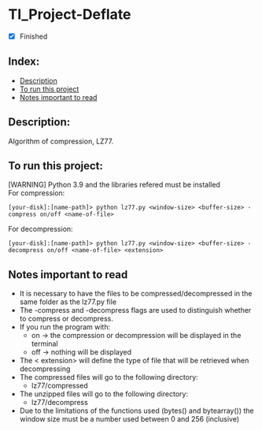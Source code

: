 # TI_Project-Deflate

- [x] Finished

## Index:
- [Description](#description)
- [To run this project](#to-run-this-project)
- [Notes important to read](#notes-important-to-read)

## Description:
Algorithm of compression, LZ77.

## To run this project:
[WARNING] Python 3.9 and the libraries refered must be installed <br>
For compression:<br>
```shellscript
[your-disk]:[name-path]> python lz77.py <window-size> <buffer-size> -compress on/off <name-of-file>
```

For decompression:<br>
```shellscript
[your-disk]:[name-path]> python lz77.py <window-size> <buffer-size> -decompress on/off <name-of-file> <extension>
```

## Notes important to read
- It is necessary to have the files to be compressed/decompressed in the same folder as the lz77.py file 
- The -compress and -decompress flags are used to distinguish whether to compress or decompress.
- If you run the program with:<br>
     + on -> the compression or decompression will be displayed in the terminal<br>
     + off -> nothing will be displayed
- The < extension> will define the type of file that will be retrieved when decompressing
- The compressed files will go to the following directory:<br>
     + lz77/compressed
- The unzipped files will go to the following directory:<br>
     + lz77/decompress 
- Due to the limitations of the functions used (bytes() and bytearray()) the window size must be a number used between 0 and 256 (inclusive)
